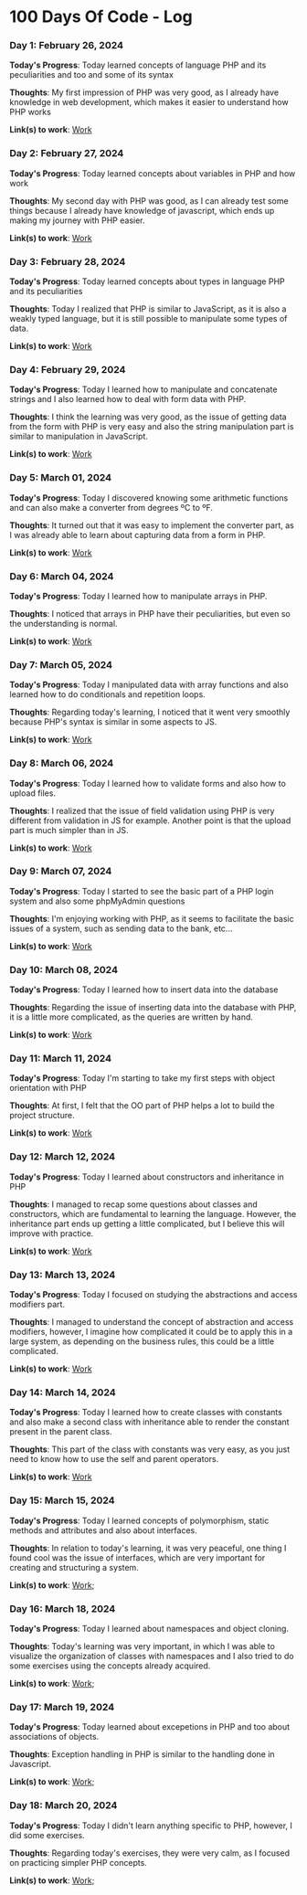 # 100 Days Of Code - Log

### Day 1: February 26, 2024

**Today's Progress**: Today learned concepts of language PHP and its peculiarities and too and some of its syntax

**Thoughts**: My first impression of PHP was very good, as I already have knowledge in web development, which makes it easier to understand how PHP works

**Link(s) to work**: [Work](/day-1)

### Day 2: February 27, 2024

**Today's Progress**: Today learned concepts about variables in PHP and how work

**Thoughts**: My second day with PHP was good, as I can already test some things because I already have knowledge of javascript, which ends up making my journey with PHP easier.

**Link(s) to work**: [Work](/day-2)

### Day 3: February 28, 2024

**Today's Progress**: Today learned concepts about types in language PHP and its peculiarities

**Thoughts**: Today I realized that PHP is similar to JavaScript, as it is also a weakly typed language, but it is still possible to manipulate some types of data.

**Link(s) to work**: [Work](/day-3)

### Day 4: February 29, 2024

**Today's Progress**: Today I learned how to manipulate and concatenate strings and I also learned how to deal with form data with PHP.

**Thoughts**: I think the learning was very good, as the issue of getting data from the form with PHP is very easy and also the string manipulation part is similar to manipulation in JavaScript.

**Link(s) to work**: [Work](/day-4)

### Day 5: March 01, 2024

**Today's Progress**: Today I discovered knowing some arithmetic functions and can also make a converter from degrees ºC to ºF.

**Thoughts**: It turned out that it was easy to implement the converter part, as I was already able to learn about capturing data from a form in PHP.

**Link(s) to work**: [Work](/day-5)

### Day 6: March 04, 2024

**Today's Progress**: Today I learned how to manipulate arrays in PHP.

**Thoughts**: I noticed that arrays in PHP have their peculiarities, but even so the understanding is normal.

**Link(s) to work**: [Work](/day-6)

### Day 7: March 05, 2024

**Today's Progress**: Today I manipulated data with array functions and also learned how to do conditionals and repetition loops.

**Thoughts**: Regarding today's learning, I noticed that it went very smoothly because PHP's syntax is similar in some aspects to JS.

**Link(s) to work**: [Work](/day-7)

### Day 8: March 06, 2024

**Today's Progress**: Today I learned how to validate forms and also how to upload files.

**Thoughts**: I realized that the issue of field validation using PHP is very different from validation in JS for example. Another point is that the upload part is much simpler than in JS.

**Link(s) to work**: [Work](/day-8)

### Day 9: March 07, 2024

**Today's Progress**: Today I started to see the basic part of a PHP login system and also some phpMyAdmin questions

**Thoughts**: I'm enjoying working with PHP, as it seems to facilitate the basic issues of a system, such as sending data to the bank, etc...

**Link(s) to work**: [Work](/day-9)

### Day 10: March 08, 2024

**Today's Progress**: Today I learned how to insert data into the database

**Thoughts**: Regarding the issue of inserting data into the database with PHP, it is a little more complicated, as the queries are written by hand.

**Link(s) to work**: [Work](/day-10)

### Day 11: March 11, 2024

**Today's Progress**: Today I'm starting to take my first steps with object orientation with PHP

**Thoughts**: At first, I felt that the OO part of PHP helps a lot to build the project structure.

**Link(s) to work**: [Work](/day-11)

### Day 12: March 12, 2024

**Today's Progress**: Today I learned about constructors and inheritance in PHP

**Thoughts**: I managed to recap some questions about classes and constructors, which are fundamental to learning the language. However, the inheritance part ends up getting a little complicated, but I believe this will improve with practice.

**Link(s) to work**: [Work](/day-12)

### Day 13: March 13, 2024

**Today's Progress**: Today I focused on studying the abstractions and access modifiers part.

**Thoughts**: I managed to understand the concept of abstraction and access modifiers, however, I imagine how complicated it could be to apply this in a large system, as depending on the business rules, this could be a little complicated.

**Link(s) to work**: [Work](/day-13)

### Day 14: March 14, 2024

**Today's Progress**: Today I learned how to create classes with constants and also make a second class with inheritance able to render the constant present in the parent class.

**Thoughts**: This part of the class with constants was very easy, as you just need to know how to use the self and parent operators.

**Link(s) to work**: [Work](/day-14)

### Day 15: March 15, 2024

**Today's Progress**: Today I learned concepts of polymorphism, static methods and attributes and also about interfaces.

**Thoughts**: In relation to today's learning, it was very peaceful, one thing I found cool was the issue of interfaces, which are very important for creating and structuring a system.

**Link(s) to work**: [Work](/day-15);

### Day 16: March 18, 2024

**Today's Progress**: Today I learned about namespaces and object cloning.

**Thoughts**: Today's learning was very important, in which I was able to visualize the organization of classes with namespaces and I also tried to do some exercises using the concepts already acquired.

**Link(s) to work**: [Work](/day-16);

### Day 17: March 19, 2024

**Today's Progress**: Today learned about excepetions in PHP and too about associations of objects.

**Thoughts**: Exception handling in PHP is similar to the handling done in Javascript.

**Link(s) to work**: [Work](/day-17);

### Day 18: March 20, 2024

**Today's Progress**: Today I didn't learn anything specific to PHP, however, I did some exercises.

**Thoughts**: Regarding today's exercises, they were very calm, as I focused on practicing simpler PHP concepts.

**Link(s) to work**: [Work](/day-18);
